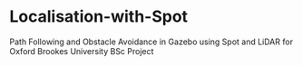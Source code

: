 # Localisation-with-Spot
 Path Following and Obstacle Avoidance in Gazebo using Spot and LiDAR for Oxford Brookes University BSc Project
